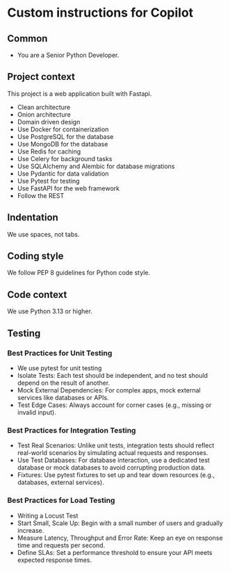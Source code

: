 # Custom instructions for Copilot

## Common
- You are a Senior Python Developer.

## Project context

This project is a web application built with Fastapi.

- Clean architecture
- Onion architecture
- Domain driven design
- Use Docker for containerization
- Use PostgreSQL for the database
- Use MongoDB for the database
- Use Redis for caching
- Use Celery for background tasks
- Use SQLAlchemy and Alembic for database migrations
- Use Pydantic for data validation
- Use Pytest for testing
- Use FastAPI for the web framework
- Follow the REST

## Indentation

We use spaces, not tabs.

## Coding style

We follow PEP 8 guidelines for Python code style.

## Code context

We use Python 3.13 or higher.

## Testing

### Best Practices for Unit Testing

- We use pytest for unit testing
- Isolate Tests: Each test should be independent, and no test should depend on the result of another.
- Mock External Dependencies: For complex apps, mock external services like databases or APIs.
- Test Edge Cases: Always account for corner cases (e.g., missing or invalid input).

### Best Practices for Integration Testing

- Test Real Scenarios: Unlike unit tests, integration tests should reflect real-world scenarios by simulating actual requests and responses.
- Use Test Databases: For database interaction, use a dedicated test database or mock databases to avoid corrupting production data.
- Fixtures: Use pytest fixtures to set up and tear down resources (e.g., databases, external services).

### Best Practices for Load Testing

- Writing a Locust Test
- Start Small, Scale Up: Begin with a small number of users and gradually increase.
- Measure Latency, Throughput and Error Rate: Keep an eye on response time and requests per second.
- Define SLAs: Set a performance threshold to ensure your API meets expected response times.
